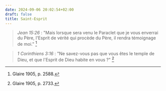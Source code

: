 ```yaml
---
date: 2024-09-06 20:02:54+02:00
draft: false
title: Saint-Esprit
---
```





> *Jean 15:26* : "Mais lorsque sera venu le Paraclet que je vous enverrai du Père, l'Esprit de vérité qui procède du Père, il rendra témoignage de moi." [^1]

[^1]: Glaire 1905, p. 2588.

> *1 Corinthiens 3:16* : "Ne savez-vous pas que vous êtes le temple de Dieu, et que l'Esprit de Dieu habite en vous ?" [^2]

[^2]: Glaire 1905, p. 2733.
